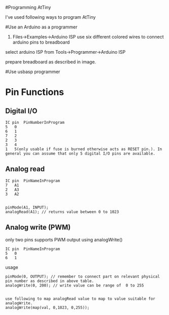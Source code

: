#Programming AtTiny 

I've used following ways to program AtTiny

#Use an Arduino as a programmer

1. Files->Examples->Arduino ISP
use six different colored wires to connect arduino pins to breadboard

select arduino ISP from  Tools->Programmer->Arduino ISP

prepare breadboard as described in image. 



#Use usbasp programmer



# Pin Functions


	
## Digital I/O

	IC pin	PinNumberInProgram
	5	0
	6	1
	7	2
	2	3
	3	4
	1	5(only usable if fuse is burned otherwise acts as RESET pin.). In general you can assume that only 5 digital I/O pins are available.



## Analog read 

	
	IC pin	PinNameInProgram
	7	A1
	2	A3
	3	A2
	

	pinMode(A1, INPUT);
	analogRead(A1); // returns value between 0 to 1023 

## Analog write (PWM)
	
only two pins supports PWM output using analogWrite()


	IC pin	PinNameInProgram
	5	0
	6	1

usage
	
	pinMode(0, OUTPUT); // remember to connect part on relevant physical pin number as described in above table.
	analogWrite(0, 200); // write value can be range of  0 to 255
	

	use following to map analogRead value to map to value suitable for analogWrite. 
	analogWrite(map(val, 0,1023, 0,255));
		

